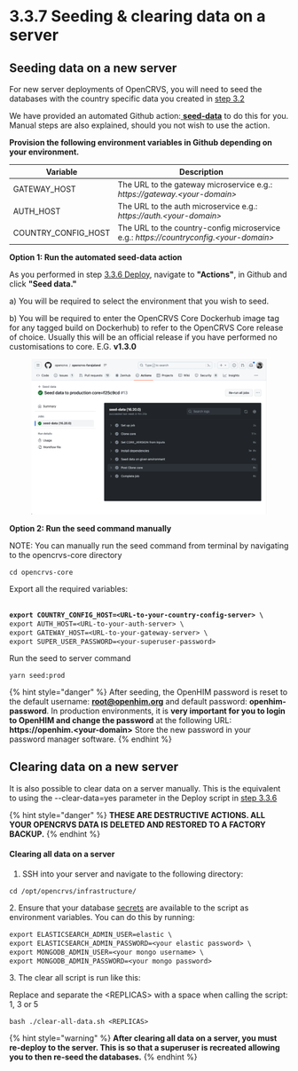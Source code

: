 # 3.3.7 Seeding & clearing data on a server

## Seeding data on a new server

For new server deployments of OpenCRVS, you will need to seed the databases with the country specific data you created in [step 3.2](../3.2-set-up-your-own-country-configuration)

We have provided an automated Github action:[ **seed-data**](https://github.com/opencrvs/opencrvs-countryconfig/blob/develop/.github/workflows/seed-data.yml) to do this for you. Manual steps are also explained, should you not wish to use the action.

**Provision the following environment variables in Github depending on your environment.**

| Variable              | Description                                                                             |
| --------------------- | --------------------------------------------------------------------------------------- |
| GATEWAY\_HOST         | The URL to the gateway microservice e.g.: _https://gateway.\<your-domain>_              |
| AUTH\_HOST            | The URL to the auth microservice e.g.: _https://auth.\<your-domain>_                    |
| COUNTRY\_CONFIG\_HOST | The URL to the country-config microservice e.g.: _https://countryconfig.\<your-domain>_ |

**Option 1: Run the automated seed-data action**

As you performed in step [3.3.6 Deploy](3.3.6-deploy-automated-and-manual.md), navigate to **"Actions"**, in Github and click **"Seed data."**

a) You will be required to select the environment that you wish to seed.

b) You will be required to enter the OpenCRVS Core Dockerhub image tag for any tagged build on Dockerhub) to refer to the OpenCRVS Core release of choice. Usually this will be an official release if you have performed no customisations to core. E.G. **v1.3.0**

<figure><img src="../../../.gitbook/assets/Screenshot 2023-08-28 at 17.48.16.png" alt=""><figcaption></figcaption></figure>

**Option 2: Run the seed command manually**

NOTE: You can manually run the seed command from terminal by navigating to the opencrvs-core directory

```
cd opencrvs-core
```

Export all the required variables:

<pre><code>
<strong>export COUNTRY_CONFIG_HOST=&#x3C;URL-to-your-country-config-server> \
</strong>export AUTH_HOST=&#x3C;URL-to-your-auth-server> \
export GATEWAY_HOST=&#x3C;URL-to-your-gateway-server> \
export SUPER_USER_PASSWORD=&#x3C;your-superuser-password>
</code></pre>

Run the seed to server command

```
yarn seed:prod
```

{% hint style="danger" %}
After seeding, the OpenHIM password is reset to the default username: **root@openhim.org** and default password: **openhim-password**. In production environments, it is **very important for you to login to OpenHIM and change the password** at the following URL:  **https://openhim.\<your-domain>** Store the new password in your password manager software.
{% endhint %}

## Clearing data on a new server

It is also possible to clear data on a server manually. This is the equivalent to using the --clear-data=yes parameter in the Deploy script in [step 3.3.6](3.3.6-deploy-automated-and-manual.md)

{% hint style="danger" %}
**THESE ARE DESTRUCTIVE ACTIONS. ALL YOUR OPENCRVS DATA IS DELETED AND RESTORED TO A FACTORY BACKUP.**
{% endhint %}

#### Clearing all data on a server

1. SSH into your server and navigate to the following directory:

```
cd /opt/opencrvs/infrastructure/
```

2\. Ensure that your database [secrets](3.3.6-deploy-automated-and-manual.md) are available to the script as environment variables. You can do this by running:

```
export ELASTICSEARCH_ADMIN_USER=elastic \
export ELASTICSEARCH_ADMIN_PASSWORD=<your elastic password> \
export MONGODB_ADMIN_USER=<your mongo username> \
export MONGODB_ADMIN_PASSWORD=<your mongo password>
```

3\. The clear all script is run like this:

Replace and separate the \<REPLICAS> with a space when calling the script: 1, 3 or 5

```
bash ./clear-all-data.sh <REPLICAS>
```

{% hint style="warning" %}
**After clearing all data on a server, you must re-deploy to the server.  This is so that a superuser is recreated allowing you to then re-seed the databases.**
{% endhint %}

